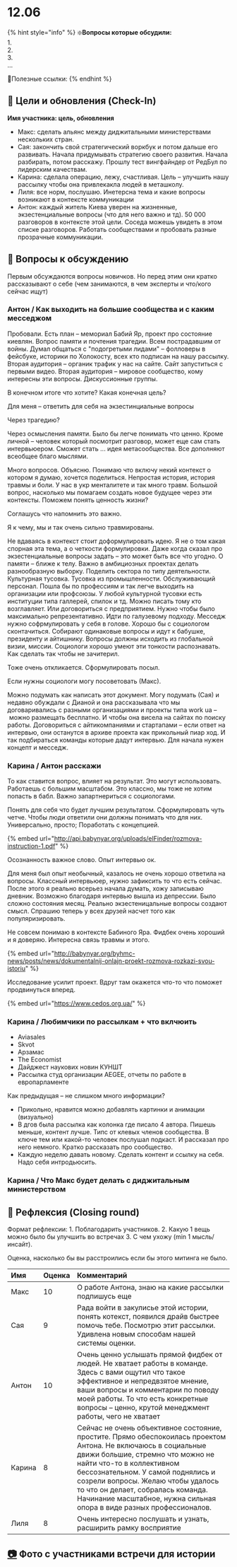 # 12.06

{% hint style="info" %}
❇️**Вопросы которые обсудили:**  
1.  
2.  
3.   
...

🔗Полезные ссылки:
{% endhint %}

## 🎯 Цели и обновления \(Check-In\) <a id="celi-i-apdeity"></a>

**Имя участника: цель, обновления**

* Макс: сделать альянс между диджитальными министерствами нескольких стран. 
* Сая: закончить свой стратегический воркбук и потом дальше его развивать. Начала придумывать стратегию своего развития. Начала разбирать, потом расскажу. Прошлу тест вингфайндер от РедБул по лидерским качествам.
* Карина: сделала операцию, лежу, счастливая. Цель – улучшить нашу рассылку чтобы она привлекакла людей в меташколу.
* Лиля: все норм, послушаю. Инетерсна тема и какие вопросы возникают в контексте коммуникации
* Антон: каждый житель Киева уверен на жизненные, экзестенциальные вопросы \(что для него важно и тд\). 50 000 разговоров в контексте этой цели. Соседа можешь увидеть в этом списке разговоров. Работать сообществами и пробовать разные прозрачные коммуникации.

## 📝 Вопросы к обсуждению <a id="voprosy"></a>

Первым обсуждаются вопросы новичков. Но перед этим они кратко рассказывают о себе \(чем занимаются, в чем эксперты и что/кого сейчас ищут\)

### Антон / Как выходить на большие сообщества и с каким месседжом

Пробовали. Есть план – мемориал Бабий Яр, проект про состояние киевлян. Вопрос памяти и почтения трагедии. Всем пострадавшим от войны. Думал общаться с "подогретыми лидами" – фолловеры в фейсбуке, историки по Холокосту, всех кто подписан на нашу рассылку. Вторая аудитория – органик трафик у нас на сайте. Сайт запуститься с первыми видео. Вторая аудитория – мировое сообщество, кому интересны эти вопросы. Дискуссионные группы.

В конечном итоге что хотите? Какая конечная цель?

Для меня – ответить для себя на экзестинциальные вопросы

Через трагедию?

Через осмысления памяти. Было бы легче понимать что ценно. Кроме личной – человек который посмотрит разговор, может еще сам стать интервьюером. Сможет стать ... идея метасообщества. Все дополняют всеобщее благо мыслями.

Много вопросов. Объясню. Понимаю что включу некий контекст о котором я думаю, хочется поделиться. Непростая история, история травмы и боли. У нас в укр менталитете и так много травм. Большой вопрос, насколько мы помагаем создать новое будущее через эти контексты. Поможем понять ценность жизни?

Соглашусь что напомнить это важно.

Я к чему, мы и так очень сильно травмированы.

Не вдаваясь в контекст стоит доформулировать идею. Я не о том какая спорная эта тема, а о четкости формулировки. Даже когда сказал про экзестенциальные вопросы задать – это может быть все что угодно. О памяти – ближе к телу. Важно в амбициозных проектах делать разнообразную выборку. Поделить сектора по типу деятельности. Культурная тусовка. Тусовка из промышленности. Обслуживающий персонал. Пошла бы по профессиям и так легче выходить на организации или профсоюзы. У любой культурной тусовки есть институции типа галлерей, спилок и тд. Можно писать тому кто возглавляет. Или договориться с предприятием. Нужно чтобы было максимально репрезентативно. Идти по галузевому подходу. Месседж нужно софрмулировать у себя в голове. Хорошо бы с социологом сконтачиться. Собирают одинаковые вопросы и идут к бабушке, президенту и айтишнику. Вопросы должны исходить из глобальной визии, миссии. Социологи хорошо умеют эти тонкости распознавать. Как сделать так чтобы не зачитерил.

Тоже очень откликается. Сформулировать посыл.

Если нужны социологи могу посоветовать \(Макс\).

Можно подумать как написать этот документ. Могу подумать \(Сая\) и недавно обуждали с Дианой и она рассказывала что мы договаривались с разными организациями и проекты типа work ua – можно размещать бесплатно. И чтобы она висела на сайтах по поиску работы. Договориться с айтикомпаниями и стартапами – если ответ на интервью, они останутся в архиве проекта как прикольный пиар ход. И так подбираться команды которые дадут интервью. Для начала нужен концепт и месседж.

### Карина / Антон расскажи

То как ставится вопрос, влияет на результат. Это могут использовать. Работаешь с большим масштабом. Это классно, мы тоже не хотим попасть в бабл. Важно запартнериться с социологами.

Понять для себя что будет лучшим результатом. Сформулировать чуть четче. Чтобы люди ответили они должны понимать что для них. Универсально, просто; Поработать с концепцией.

{% embed url="http://api.babynyar.org/uploads/elFinder/rozmova-instruction-1.pdf" %}

Осознанность важное слово. Опыт интервью ок.

Для меня был опыт необычный, казалось не очень хорошо ответила на вопросы. Классный интервьюер, нужно зафиксить то что есть сейчас. После этого я реально всерьез начала думать, хожу записываю дневник. Возможно благодаря интервью вышла из депрессии. Было сложно состояния месяц. Реально экзестеницальные вопросы создают смысл. Спрашию теперь у всех друзей насчет того как популяризировать.

Не совсем понимаю в контексте Бабиного Яра. Фидбек очень хороший и я доверяю. Интересна связь травмы и этого.

{% embed url="http://babynyar.org/byhmc-news/posts/news/dokumentalnij-onlajn-proekt-rozmova-rozkazi-svou-istoriu" %}

Исследование усилит проект. Вдруг там окажется что-то что поможет продвинуться вперед. 

{% embed url="https://www.cedos.org.ua/" %}

### Карина / Любимчики по рассылкам + что вклчюить

* Aviasales
* Skvot
* Арзамас
* The Economist
* Дайджест наукових новин КУНШТ
* Рассылка студ организации AEGEE, отчеты по работе в европарламенте

Как предыдущая – не слишком много информации?

* Прикольно, нравится можно добавлять картинки и анимации \(визуально\)
* В дгов была рассылка как колонка где писало 4 автора. Пишешь меньше, контент лучше. Типс от клевых членов сообщества. В ключе тем или какой-то человек послушал подкаст. И рассказал про него немного. Кратко рассказать про сообщество.
* Каждую неделю давать новому. Сделать контент и ссылку на себя. Надо себя интродьюсить.

### Карина / Что Макс будет делать с диджитальным министерством

## 🤔 Рефлексия \(Closing round\) <a id="refleksiya"></a>

Формат рефлексии: 1. Поблагодарить участников. 2. Какую 1 вещь можно было бы улучшить во встречах 3. С чем ухожу \(min 1 мысль/инсайт\).

Оценка, насколько бы вы расстроились если бы этого митинга не было.

| Имя | Оценка | Комментарий |
| :--- | :--- | :--- |
| Макс | 10 | О работе Антона, знаю на какие рассылки подпишусь еще |
| Сая | 9 | Рада войти в закулисье этой истории, понять котекст, появился драйв быстрее помочь тебе. Посмотрю этит рассылки. Удивлена новым способам нашей системы оценки. |
| Антон | 10 | Очень ценно услышать прямой фидбек от людей. Не хватает работы в команде. Здесь с вами ощутил что такое эффективное и непредвзятое мнение, ваши вопросы и комментарии по поводу моей работы. То что есть конкретные вопросы – ценно, крутой менеджмент работы, чего не хватает |
| Карина | 8 | Сейчас не очень объективное состояние, простите. Прямо обеспокоилась проектом Антона. Не включаюсь в социальные движи большие, стремно что можно не найти что-то в коллективном бессознательном. У самой поднялись и созрели вопросы. Желаю чтобы удалось то что он делает, собралась команда. Начинание масштабное, нужна сильная опора в виде разных профессионалов. |
| Лиля | 8 | Очень интересно послушать и узнать, расширить рамку восприятие |

## [📷](https://emojipedia.org/camera/) Фото с участниками встречи для истории

[  
](https://emojipedia.org/camera/)

